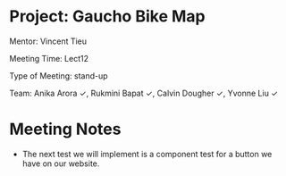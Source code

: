 # Project: Gaucho Bike Map 

Mentor: Vincent Tieu  

Meeting Time: Lect12

Type of Meeting: stand-up 

Team: Anika Arora ✓, Rukmini Bapat ✓, Calvin Dougher ✓, Yvonne Liu ✓

# Meeting Notes 
* The next test we will implement is a component test for a button we have on our website. 
